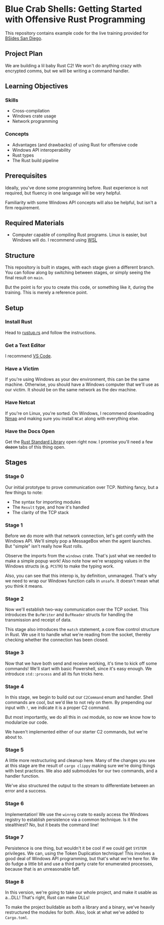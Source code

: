 # Blue Crab Shells: Getting Started with Offensive Rust Programming

This repository contains example code for the live training provided for [BSides San Diego](https://bsidessd.org).


## Project Plan

We are building a lil baby Rust C2! We won't do anything crazy with encrypted comms, but we will be writing a command handler. 

## Learning Objectives

### Skills

* Cross-compilation
* Windows crate usage
* Network programming

### Concepts

* Advantages (and drawbacks) of using Rust for offensive code
* Windows API interoperability
* Rust types
* The Rust build pipeline

## Prerequisites

Ideally, you've done some programming before. Rust experience is not required, but fluency in one language will be very helpful.

Familiarity with some Windows API concepts will also be helpful, but isn't a firm requirement.

## Required Materials

* Computer capable of compiling Rust programs. Linux is easier, but Windows will do. I recommend using [WSL](https://learn.microsoft.com/en-us/windows/wsl/install)

## Structure

This repository is built in stages, with each stage given a different branch. You can follow along by switching between stages, or simply seeing the final result on `main`.

But the point is for you to create this code, or something like it, during the training. This is merely a reference point.

## Setup

### Install Rust

Head to [rustup.rs](https://rustup.rs) and follow the instructions.

### Get a Text Editor

I recommend [VS Code](https://code.visualstudio.com).

### Have a Victim

If you're using Windows as your dev environment, this can be the same machine. Otherwise, you should have a Windows computer that we'll use as our victim. It should be on the same network as the dev machine.

### Have Netcat

If you're on Linux, you're sorted. On Windows, I recommend downloading [Nmap](https://nmap.org/download.html) and making sure you install `NCat` along with everything else.

### Have the Docs Open

Get the [Rust Standard Library](https://doc.rust-lang.org/std/) open right now. I promise you'll need a few ~~dozen~~ tabs of this thing open.

## Stages 

### Stage 0

Our initial prototype to prove communication over TCP. Nothing fancy, but a few things to note:

- The syntax for importing modules
- The `Result` type, and how it's handled
- The clarity of the TCP stack

### Stage 1

Before we do more with that network connection, let's get comfy with the Windows API. We'll simply pop a MessageBox when the agent launches. But "simple" isn't really how Rust rolls. 

Observe the imports from the `windows` crate. That's just what we needed to make a simple popup work! Also note how we're wrapping values in the Windows structs (e.g. `PCSTR`) to make the typing work. 

Also, you can see that this interop is, by definition, unmanaged. That's why we need to wrap our Windows function calls in `unsafe`. It doesn't mean what you think it means.

### Stage 2

Now we'll establish two-way communication over the TCP socket. This introduces the `BufWriter` and `BufReader` structs for handling the transmission and receipt of data.

This stage also introduces the `match` statement, a core flow control structure in Rust. We use it to handle what we're reading from the socket, thereby checking whether the connection has been closed.

### Stage 3

Now that we have both send and receive working, it's time to kick off some commands! We'll start with basic Powershell, since it's easy enough. We introduce `std::process` and all its fun tricks here.

### Stage 4

In this stage, we begin to build out our `C2Command` enum and handler. Shell commands are cool, but we'd like to not rely on them. By prepending our input with `!`, we indicate it is a proper C2 command.

But most importantly, we do all this in `cmd` module, so now we know how to modularize our code. 

We haven't implemented either of our starter C2 commands, but we're about to.

### Stage 5

A little more restructuring and cleanup here. Many of the changes you see at this stage are the result of `cargo clippy` making sure we're doing things with best practices. We also add submodules for our two commands, and a handler function.

We've also structured the output to the stream to differentiate between an error and a success.

### Stage 6

Implementation! We use the `winreg` crate to easily access the Windows registry to establish persistence via a common technique. Is it the stealthiest? No, but it beats the command line!

### Stage 7

Persistence is one thing, but wouldn't it be cool if we could get `SYSTEM` privileges. We can, using the Token Duplication technique! This involves a good deal of Windows API programming, but that's what we're here for. We do fudge a little bit and use a third party crate for enumerated processes, because that is an unreasonable faff.


### Stage 8

In this version, we're going to take our whole project, and make it usable as a...DLL! That's right, Rust can make DLLs! 

To make the project buildable as both a library and a binary, we've heavily restructured the modules for both. Also, look at what we've added to `Cargo.toml`.
